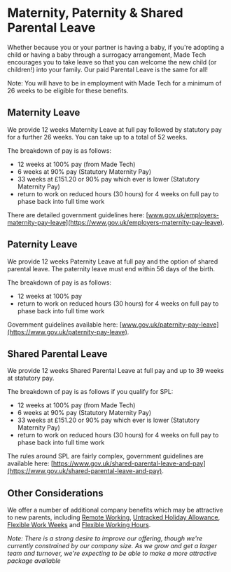 # Maternity, Paternity & Shared Parental Leave

Whether because you or your partner is having a baby, if you're adopting a child or having a baby through a surrogacy arrangement, Made Tech encourages you to take leave so that you can welcome the new child (or children!) into your family.
Our paid Parental Leave is the same for all! 

Note: You will have to be in employment with Made Tech for a minimum of 26 weeks to be eligible for these benefits.

## Maternity Leave

We provide 12 weeks Maternity Leave at full pay followed by statutory pay for a further 26 weeks. You can take up to a total of 52 weeks.

The breakdown of pay is as follows:

- 12 weeks at 100% pay (from Made Tech)
- 6 weeks at 90% pay (Statutory Maternity Pay)
- 33 weeks at £151.20 or 90% pay which ever is lower (Statutory Maternity Pay)
- return to work on reduced hours (30 hours) for 4 weeks on full pay to phase back into full time work

There are detailed government guidelines here: [www.gov.uk/employers-maternity-pay-leave](https://www.gov.uk/employers-maternity-pay-leave).

## Paternity Leave

We provide 12 weeks Paternity Leave at full pay and the option of shared parental leave. The paternity leave must end within 56 days of the birth.

The breakdown of pay is as follows:

- 12 weeks at 100% pay
- return to work on reduced hours (30 hours) for 4 weeks on full pay to phase back into full time work

Government guidelines available here: [www.gov.uk/paternity-pay-leave](https://www.gov.uk/paternity-pay-leave).

## Shared Parental Leave

We provide 12 weeks Shared Parental Leave at full pay and up to 39 weeks at statutory pay.

The breakdown of pay is as follows if you qualify for SPL:

- 12 weeks at 100% pay (from Made Tech)
- 6 weeks at 90% pay (Statutory Maternity Pay)
- 33 weeks at £151.20 or 90% pay which ever is lower (Statutory Maternity Pay)
- return to work on reduced hours (30 hours) for 4 weeks on full pay to phase back into full time work 

The rules around SPL are fairly complex, government guidelines are available here: [https://www.gov.uk/shared-parental-leave-and-pay](https://www.gov.uk/shared-parental-leave-and-pay).

## Other Considerations

We offer a number of additional company benefits which may be attractive to new parents, including [Remote Working](../../benefits/remote_working.md), [Untracked Holiday Allowance](../../benefits/flexible_holiday.md), [Flexible Work Weeks](../../benefits/flexible_working.md) and [Flexible Working Hours](../../benefits/working_hours.md). 

_Note: There is a strong desire to improve our offering, though we're currently constrained by our company size. As we grow and get a larger team and turnover, we're expecting to be able to make a more attractive package available_
